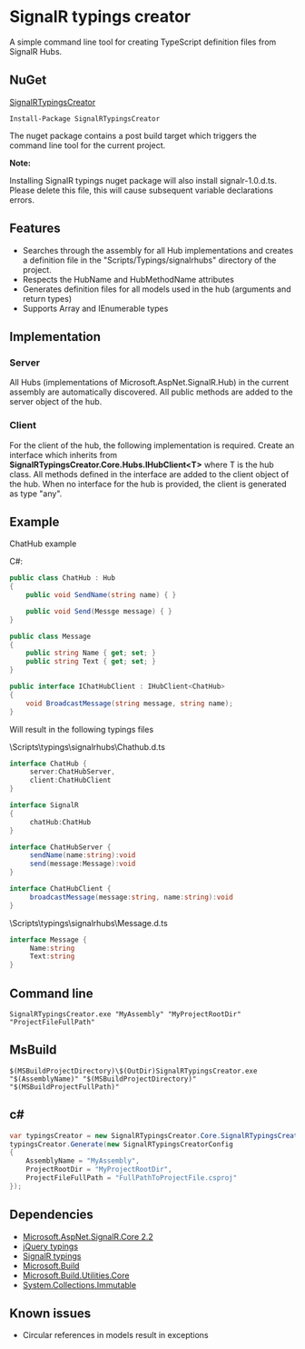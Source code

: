 # SignalR typings creator

A simple command line tool for creating TypeScript definition files from SignalR Hubs.

## NuGet

[SignalRTypingsCreator](https://www.nuget.org/packages/SignalRTypingsCreator)

```
Install-Package SignalRTypingsCreator
```

The nuget package contains a post build target which triggers the command line tool for the current project.

**Note:** 

Installing SignalR typings nuget package will also install signalr-1.0.d.ts. 
Please delete this file, this will cause subsequent variable declarations errors.

## Features

* Searches through the assembly for all Hub implementations and creates a definition file in the "Scripts/Typings/signalrhubs" directory of the project.
* Respects the HubName and HubMethodName attributes
* Generates definition files for all models used in the hub (arguments and return types)
* Supports Array and IEnumerable types

## Implementation

### Server

All Hubs (implementations of Microsoft.AspNet.SignalR.Hub) in the current assembly are automatically discovered. 
All public methods are added to the server object of the hub.

### Client

For the client of the hub, the following implementation is required.
Create an interface which inherits from **SignalRTypingsCreator.Core.Hubs.IHubClient\<T>** where T is the hub class.
All methods defined in the interface are added to the client object of the hub.
When no interface for the hub is provided, the client is generated as type "any".

## Example

ChatHub example

C#:

```csharp
public class ChatHub : Hub
{
    public void SendName(string name) { }

    public void Send(Messge message) { }
}

public class Message
{
    public string Name { get; set; }
    public string Text { get; set; }
}

public interface IChatHubClient : IHubClient<ChatHub>
{
    void BroadcastMessage(string message, string name);
}

```

Will result in the following typings files 

\Scripts\typings\signalrhubs\Chathub.d.ts

```csharp
interface ChatHub {
     server:ChatHubServer,
     client:ChatHubClient
}

interface SignalR
{
     chatHub:ChatHub
}

interface ChatHubServer {
     sendName(name:string):void
     send(message:Message):void
}

interface ChatHubClient {
     broadcastMessage(message:string, name:string):void
}
```

\Scripts\typings\signalrhubs\Message.d.ts

```csharp
interface Message {
     Name:string
     Text:string
}
```

## Command line

```
SignalRTypingsCreator.exe "MyAssembly" "MyProjectRootDir" "ProjectFileFullPath"
```

## MsBuild

```
$(MSBuildProjectDirectory)\$(OutDir)SignalRTypingsCreator.exe "$(AssemblyName)" "$(MSBuildProjectDirectory)" "$(MSBuildProjectFullPath)"
```

## c#

```csharp
var typingsCreator = new SignalRTypingsCreator.Core.SignalRTypingsCreator();
typingsCreator.Generate(new SignalRTypingsCreatorConfig
{
    AssemblyName = "MyAssembly",
    ProjectRootDir = "MyProjectRootDir",
    ProjectFileFullPath = "FullPathToProjectFile.csproj"
});
```

## Dependencies

* [Microsoft.AspNet.SignalR.Core 2.2](https://www.nuget.org/packages/Microsoft.AspNet.SignalR.Core/)
* [jQuery typings](https://www.nuget.org/packages/jquery.TypeScript.DefinitelyTyped/)
* [SignalR typings](https://www.nuget.org/packages/signalr.TypeScript.DefinitelyTyped/)
* [Microsoft.Build](https://www.nuget.org/packages/Microsoft.Build)
* [Microsoft.Build.Utilities.Core](https://www.nuget.org/packages/Microsoft.Build.Utilities.Core)
* [System.Collections.Immutable](https://www.nuget.org/packages/System.Collections.Immutable)

## Known issues

* Circular references in models result in exceptions